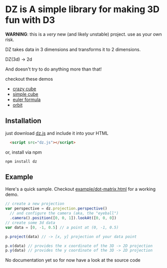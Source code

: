 # DZ is A simple library for making 3D fun with D3
__WARNING__: this is a _very_ new (and likely unstable) project. use as your own risk.

DZ takes data in 3 dimensions and transforms it to 2 dimensions.

DZ(3d) -> 2d

And doesn't try to do anything more than that!

checkout these demos
  + [crazy cube](http://vicapow.github.io/dz/example/dot-matrix.html)
  + [simple cube](http://vicapow.github.io/dz/example/cube.html)
  + [euler formula](http://vicapow.github.io/dz/example/dot-matrix.html)
  + [orbit](http://vicapow.github.io/dz/example/orbit.html)

## Installation

just download [dz.js](https://raw.github.com/vicapow/dz/master/dz.js) and include it into your HTML

````html
  <script src="dz.js"></script>
````

or, install via npm

    npm install dz

## Example

Here's a quick sample. Checkout [example/dot-matrix.html](http://vicapow.github.io/dz/example/dot-matrix.html) for a working demo.

````js
// create a new projection
var perspective = dz.projection.perspective()
  // and configure the camera (aka, the "eyeball")
  .camera().position([0, 0, 1]).lookAt([0, 0, 0])
// create some 3d data
var data = [0, -1, 0.5] // a point at (0, -1, 0.5)

p.project(data) // -> [x, y] projection of your data point

p.x(data) // provides the x coordinate of the 3D -> 2D projection
p.y(data) // provides the y coordinate of the 3D -> 2D projection
````

No documentation yet so for now have a look at the source code